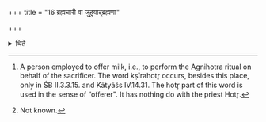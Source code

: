 +++
title = "16 ब्रह्मचारी वा जुहुयाद्ब्रह्मणा"

+++

<details><summary>थिते</summary>

16. “Or a Vedic student may offer the Agnihotra-libation on behalf of the sacrificer, because he is purchased by means of the Brahman (i.e. the Veda); or a milk-offerer[^1] may offer because he is purchased by means of money” — This is said by a Brāhmaṇa-text of the R̥gveda.[^2]   


[^1]: A person employed to offer milk, i.e., to perform the Agnihotra
ritual on behalf of the sacrificer. The word kṣīrahotr̥ occurs, besides this place, only in ŚB II.3.3.15. and Kātyāśs IV.14.31. The hotr̥ part of this word is used in the sense of “offerer". It has nothing do with the priest Hotr̥.   

[^2]: Not known.
</details>
